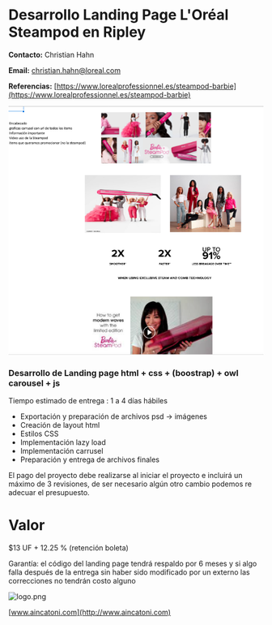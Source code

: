 # Desarrollo Landing Page L'Oréal Steampod en Ripley

**Contacto:** Christian Hahn

**Email:** christian.hahn@loreal.com

**Referencias:** [https://www.lorealprofessionnel.es/steampod-barbie](https://www.lorealprofessionnel.es/steampod-barbie)

![Esta es una imagen](./assets/img/referencias/referencia.png)

### Desarrollo de Landing page html + css + (boostrap) + owl carousel + js

Tiempo estimado de entrega : 1 a 4 días hábiles

- Exportación y preparación de archivos psd → imágenes
- Creación de layout html
- Estilos CSS
- Implementación lazy load
- Implementación carrusel
- Preparación y entrega de archivos finales

El pago del proyecto debe realizarse al iniciar el proyecto e incluirá un máximo de 3 revisiones, de ser necesario algún otro cambio podemos re adecuar el presupuesto.

# Valor

$13 UF + 12.25 % (retención boleta)

Garantía: el código del landing page tendrá respaldo por 6 meses y si algo falla después de la entrega sin haber sido modificado por un externo las correcciones no tendrán costo alguno

![logo.png](https://s3-us-west-2.amazonaws.com/secure.notion-static.com/74c9db4e-134b-4071-880f-e73db6291e20/logo.png)

[www.aincatoni.com](http://www.aincatoni.com)
